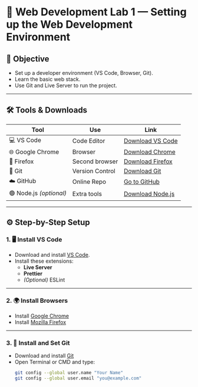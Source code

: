 # 📘 Web Development Lab 1 — Setting up the Web Development Environment

## 📝 Objective
- Set up a developer environment (VS Code, Browser, Git).
- Learn the basic web stack.
- Use Git and Live Server to run the project.

---

## 🛠️ Tools & Downloads

| Tool | Use | Link |
|------|-----|------|
| 💻 VS Code | Code Editor | [Download VS Code](https://code.visualstudio.com/) |
| 🌐 Google Chrome | Browser | [Download Chrome](https://www.google.com/chrome/) |
| 🦊 Firefox | Second browser | [Download Firefox](https://www.mozilla.org/firefox/) |
| 🧰 Git | Version Control | [Download Git](https://git-scm.com/downloads) |
| ☁️ GitHub | Online Repo | [Go to GitHub](https://github.com/) |
| 🟢 Node.js *(optional)* | Extra tools | [Download Node.js](https://nodejs.org/) |

---

## ⚙️ Step-by-Step Setup

### 1. 🖥️ Install VS Code
- Download and install [VS Code](https://code.visualstudio.com/).
- Install these extensions:
  - **Live Server**
  - **Prettier**
  - *(Optional)* ESLint

---

### 2. 🌍 Install Browsers
- Install [Google Chrome](https://www.google.com/chrome/)
- Install [Mozilla Firefox](https://www.mozilla.org/firefox/)

---

### 3. 🧰 Install and Set Git
- Download and install [Git](https://git-scm.com/downloads)
- Open Terminal or CMD and type:
  ```bash
  git config --global user.name "Your Name"
  git config --global user.email "you@example.com"
